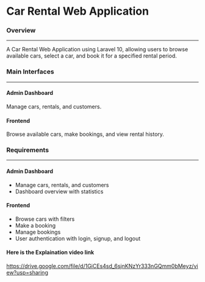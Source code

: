 **Car Rental Web Application**
=============================

### Overview
--------

A Car Rental Web Application using Laravel 10, allowing users to browse available cars, select a car, and book it for a specified rental period.

### Main Interfaces
--------------

#### Admin Dashboard

Manage cars, rentals, and customers.

#### Frontend

Browse available cars, make bookings, and view rental history.

### Requirements
-------------

#### Admin Dashboard

* Manage cars, rentals, and customers
* Dashboard overview with statistics

#### Frontend

* Browse cars with filters
* Make a booking
* Manage bookings
* User authentication with login, signup, and logout


#### Here is the Explaination video link
https://drive.google.com/file/d/1GiCEs4sd_6sjnKNzYr333nGQmm0bMeyz/view?usp=sharing

